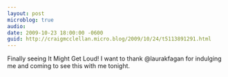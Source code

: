 ```yaml
---
layout: post
microblog: true
audio: 
date: 2009-10-23 18:00:00 -0600
guid: http://craigmcclellan.micro.blog/2009/10/24/t5113891291.html
---
```

Finally seeing It Might Get Loud! I want to thank @laurakfagan for indulging me and coming to see this with me tonight.
